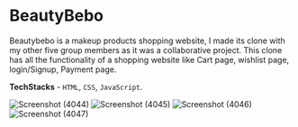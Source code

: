 # BeautyBebo
Beautybebo is a makeup products shopping website, 
I made its clone with my other five group members as it was a collaborative project. 
This clone has all the functionality of a shopping website like Cart page, wishlist page, login/Signup, Payment page.

**TechStacks** - `HTML`, `CSS`, `JavaScript`.

![Screenshot (4044)](https://user-images.githubusercontent.com/101392884/192601951-45e53843-73cf-4247-a0d4-fd77294012fc.png)
![Screenshot (4045)](https://user-images.githubusercontent.com/101392884/192601976-31bcb504-d2fc-4f39-b39a-6b4851a90a90.png)
![Screenshot (4046)](https://user-images.githubusercontent.com/101392884/192601984-ffcccae3-8eaf-4f62-9f92-987ffd36b1ec.png)
![Screenshot (4047)](https://user-images.githubusercontent.com/101392884/192601992-95dd7818-6f4d-45c5-aad3-946d5ad97607.png)
